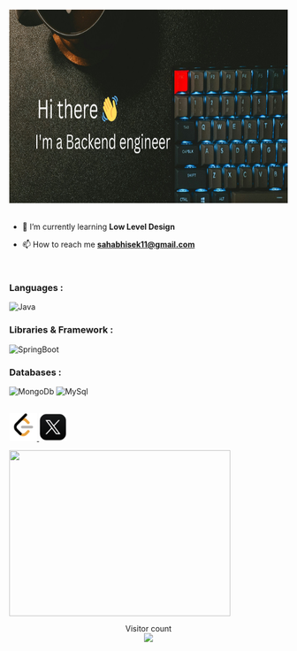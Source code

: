 
</br>
<img src="https://github.com/Abhiseksah/Abhiseksah/blob/main/img.png" alt="GitHub Logo" width="900" height="350">
<br/>
  <br/>

- 🌱 I’m currently learning **Low Level Design**

- 📫 How to reach me **sahabhisek11@gmail.com**

<br/>


### Languages :

![Java](https://img.shields.io/badge/Java-ED8B00?style=for-the-badge&logo=java&logoColor=white)

### Libraries & Framework :

![SpringBoot](https://img.shields.io/badge/Spring_Boot-F2F4F9?style=for-the-badge&logo=spring-boot)

### Databases :

![MongoDb](https://img.shields.io/badge/MongoDB-4EA94B?style=for-the-badge&logo=mongodb&logoColor=white)
![MySql](https://img.shields.io/badge/MySQL-005C84?style=for-the-badge&logo=mysql&logoColor=white)

</br>
<a href="https://leetcode.com/sahabhisek11/">
  <img src="https://github.com/Abhiseksah/Abhiseksah/blob/main/LeetCode_logo_black.png" alt="LeetCode" width="50" height="50">
</a>

<a href="https://twitter.com/Abhiseksah1">
  <img src="https://github.com/Abhiseksah/Abhiseksah/blob/main/Twitter-X-App-Icon-PNG.png" alt="LeetCode" width="50" height="50">
</a>
<p>
  <img align="center" src="https://leetcard.jacoblin.cool/sahabhisek11?theme=light&font=Karma&ext=heatmap" height="300" width="400"/>
</p>  
<p align="center"> 
  Visitor count<br>
  <img src="https://profile-counter.glitch.me/sahabhisek11/count.svg" />
</p>
  </p>
<!--
**Abhiseksah/Abhiseksah** is a ✨ _special_ ✨ repository because its `README.md` (this file) appears on your GitHub profile.

Here are some ideas to get you started:

- 🔭 I’m currently working on ...
- 🌱 I’m currently learning ...
- 👯 I’m looking to collaborate on ...
- 🤔 I’m looking for help with ...
- 💬 Ask me about ...
- 📫 How to reach me: ...
- 😄 Pronouns: ...
- ⚡ Fun fact: ...
-->
